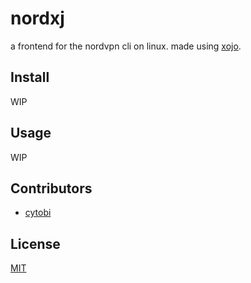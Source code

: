# nordxj
a frontend for the nordvpn cli on linux. made using [xojo](https://www.xojo.com/).

## Install

WIP

## Usage

WIP

## Contributors
- [cytobi](https://github.com/cytobi)

## License

[MIT](https://choosealicense.com/licenses/mit/)
